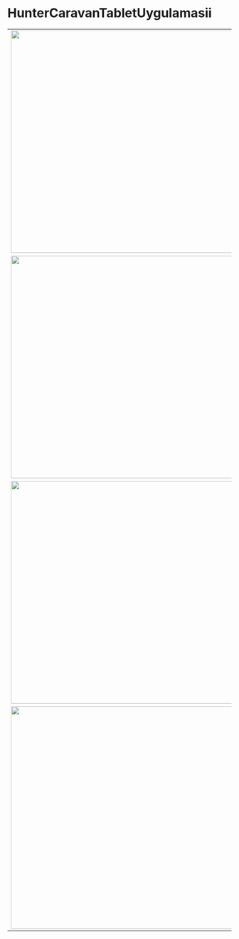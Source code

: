 # HunterCaravanTabletUygulamasii
 
<table>

<tr>

  <td>
<img src="https://github.com/sedanuronderr/HunterCaravanTabletUygulamasii-main/assets/56538177/a698476e-444d-47e3-9c81-66dfe14c76f1"  width="600" height="500">
</td>
    
   <td>
<img src="https://github.com/sedanuronderr/HunterCaravanTabletUygulamasii-main/assets/56538177/47016ca5-5900-4fc3-aa93-e37d0efbb86a" width="600" height="500">
    </td>
     
  
  

</tr>
 
  
<tr>
    <td>
<img src="https://github.com/sedanuronderr/HunterCaravanTabletUygulamasii-main/assets/56538177/482f3142-3715-4791-9bba-048c06001971" width="600" height="500">
    </td>
    <td>
<img src="https://github.com/sedanuronderr/HunterCaravanTabletUygulamasii-main/assets/56538177/157a2d63-f637-4786-8709-71214067cc8c971" width="600" height="500">
    </td>
   </tr>

   <tr>
    <td>
<img src="https://github.com/sedanuronderr/HunterCaravanTabletUygulamasii-main/assets/56538177/2b901557-15e3-4bd6-a672-adba525b3bbe" width="600" height="500">
    </td>
    <td>
<img src="https://github.com/sedanuronderr/HunterCaravanTabletUygulamasii-main/assets/56538177/cffef5ac-ce24-49e4-9ab6-a45b75f58984" width="600" height="500">
    </td>
   </tr>

   
   <tr>
    <td>
<img src="https://github.com/sedanuronderr/HunterCaravanTabletUygulamasii-main/assets/56538177/8db6c13e-9a39-46c2-8801-91dffe2bef21" width="600" height="500">
    </td>
    <td>
<img src="https://github.com/sedanuronderr/HunterCaravanTabletUygulamasii-main/assets/56538177/12cc5507-30d9-4082-9c38-73eca2270658" width="600" height="500">
    </td>
   </tr>
  </table>
